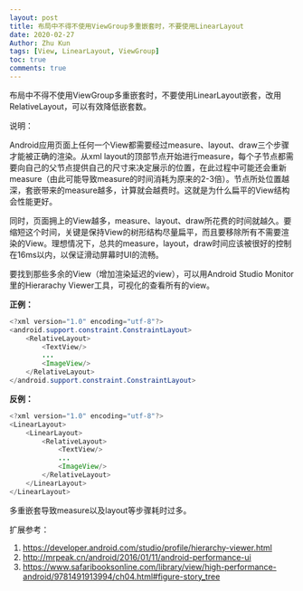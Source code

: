 ```yaml
---
layout: post
title: 布局中不得不使用ViewGroup多重嵌套时，不要使用LinearLayout
date: 2020-02-27
Author: Zhu Kun
tags: [View, LinearLayout, ViewGroup]
toc: true
comments: true
---
```


布局中不得不使用ViewGroup多重嵌套时，不要使用LinearLayout嵌套，改用RelativeLayout，可以有效降低嵌套数。

说明：

Android应用页面上任何一个View都需要经过measure、layout、draw三个步骤才能被正确的渲染。从xml layout的顶部节点开始进行measure，每个子节点都需要向自己的父节点提供自己的尺寸来决定展示的位置，在此过程中可能还会重新measure（由此可能导致measure的时间消耗为原来的2-3倍）。节点所处位置越深，套嵌带来的measure越多，计算就会越费时。这就是为什么扁平的View结构会性能更好。

同时，页面拥上的View越多，measure、layout、draw所花费的时间就越久。要缩短这个时间，关键是保持View的树形结构尽量扁平，而且要移除所有不需要渲染的View。理想情况下，总共的measure，layout，draw时间应该被很好的控制在16ms以内，以保证滑动屏幕时UI的流畅。

要找到那些多余的View（增加渲染延迟的view），可以用Android Studio Monitor里的Hierarachy Viewer工具，可视化的查看所有的view。

**正例：**

```java
<?xml version="1.0" encoding="utf-8"?>
<android.support.constraint.ConstraintLayout>
    <RelativeLayout>
        <TextView/>
        ...
        <ImageView/>
    </RelativeLayout>
</android.support.constraint.ConstraintLayout>
```

**反例：**

```java
<?xml version="1.0" encoding="utf-8"?>
<LinearLayout>
    <LinearLayout>
        <RelativeLayout>
            <TextView/>
            ...
            <ImageView/>
        </RelativeLayout>
    </LinearLayout>
</LinearLayout>
```

多重嵌套导致measure以及layout等步骤耗时过多。

扩展参考：

1.  https://developer.android.com/studio/profile/hierarchy-viewer.html
2.  http://mrpeak.cn/android/2016/01/11/android-performance-ui
3.  https://www.safaribooksonline.com/library/view/high-performance-android/9781491913994/ch04.html#figure-story_tree